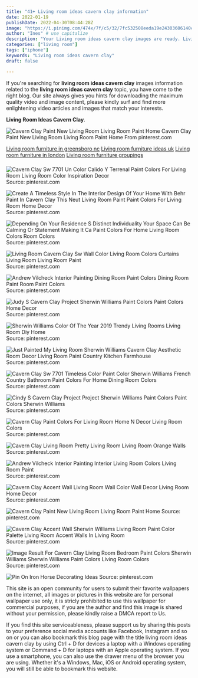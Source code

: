 ```yaml
---
title: "41+ Living room ideas cavern clay information"
date: 2022-01-19
publishDate: 2022-04-30T08:44:28Z
image: "https://i.pinimg.com/474x/7f/c5/32/7fc532508eeda19e24303606140cdfbe.jpg"
author: "Ines" # use capitalize
description: "Your Living room ideas cavern clay images are ready. Living room ideas cavern clay are a topic that is being searched for and liked by netizens today. You can Get the Living room ideas cavern clay files here. Find and Download all royalty-free photos."
categories: ["living room"]
tags: ["iphone"]
keywords: "Living room ideas cavern clay"
draft: false

---
```


If you're searching for **living room ideas cavern clay** images information related to the **living room ideas cavern clay** topic, you have come to the right  blog.  Our site always  gives you  hints  for downloading  the maximum  quality video and image  content, please kindly surf and find more enlightening video articles and images  that match your interests.

**Living Room Ideas Cavern Clay**. 

![Cavern Clay Paint New Living Room Living Room Paint Home](https://i.pinimg.com/originals/a2/8d/6f/a28d6fa65178f5a0bd5d65fd266b64ea.jpg "Cavern Clay Paint New Living Room Living Room Paint Home")
Cavern Clay Paint New Living Room Living Room Paint Home From pinterest.com

[Living room furniture in greensboro nc](/living-room-furniture-in-greensboro-nc/)
[Living room furniture ideas uk](/living-room-furniture-ideas-uk/)
[Living room furniture in london](/living-room-furniture-in-london/)
[Living room furniture groupings](/living-room-furniture-groupings/)



### 

 


![Cavern Clay Sw 7701 Un Color Calido Y Terrenal Paint Colors For Living Room Living Room Color Inspiration Decor](https://i.pinimg.com/originals/3c/dc/4e/3cdc4ea6da3828bb9c68ddde62b714f1.jpg "Cavern Clay Sw 7701 Un Color Calido Y Terrenal Paint Colors For Living Room Living Room Color Inspiration Decor")
Source: pinterest.com

 

![Create A Timeless Style In The Interior Design Of Your Home With Behr Paint In Cavern Clay This Neut Living Room Paint Paint Colors For Living Room Home Decor](https://i.pinimg.com/originals/1f/33/e0/1f33e0ef41be24322766ca88a438b607.png "Create A Timeless Style In The Interior Design Of Your Home With Behr Paint In Cavern Clay This Neut Living Room Paint Paint Colors For Living Room Home Decor")
Source: pinterest.com

 

![Depending On Your Residence S Distinct Individuality Your Space Can Be Calming Or Statement Making It Ca Paint Colors For Home Living Room Colors Room Colors](https://i.pinimg.com/originals/3d/e2/b4/3de2b4cbbda67637826e24093a81095e.jpg "Depending On Your Residence S Distinct Individuality Your Space Can Be Calming Or Statement Making It Ca Paint Colors For Home Living Room Colors Room Colors")
Source: pinterest.com

 

![Living Room Cavern Clay Sw Wall Color Living Room Colors Curtains Living Room Living Room Paint](https://i.pinimg.com/originals/a0/65/2a/a0652a0e0d900c7f3c3cba5054d05cf4.jpg "Living Room Cavern Clay Sw Wall Color Living Room Colors Curtains Living Room Living Room Paint")
Source: pinterest.com

 

![Andrew Vilcheck Interior Painting Dining Room Paint Colors Dining Room Paint Room Paint Colors](https://i.pinimg.com/736x/5f/8b/7d/5f8b7d69e4ea3d15bc178aef3df2ebee--dining-room-colors-kitchen-colors.jpg "Andrew Vilcheck Interior Painting Dining Room Paint Colors Dining Room Paint Room Paint Colors")
Source: pinterest.com

 

![Judy S Cavern Clay Project Sherwin Williams Paint Colors Paint Colors Home Decor](https://i.pinimg.com/736x/5e/a4/09/5ea4090ba39106133133e01c1d25ff2b.jpg "Judy S Cavern Clay Project Sherwin Williams Paint Colors Paint Colors Home Decor")
Source: pinterest.com

 

![Sherwin Williams Color Of The Year 2019 Trendy Living Rooms Living Room Diy Home](https://i.pinimg.com/564x/4c/ce/04/4cce046aaf86616424b2425ba737e0aa.jpg "Sherwin Williams Color Of The Year 2019 Trendy Living Rooms Living Room Diy Home")
Source: pinterest.com

 

![Just Painted My Living Room Sherwin Williams Cavern Clay Aesthetic Room Decor Living Room Paint Country Kitchen Farmhouse](https://i.pinimg.com/originals/17/6f/aa/176faa3dbebc4799e20ecc1487029da7.jpg "Just Painted My Living Room Sherwin Williams Cavern Clay Aesthetic Room Decor Living Room Paint Country Kitchen Farmhouse")
Source: pinterest.com

 

![Cavern Clay Sw 7701 Timeless Color Paint Color Sherwin Williams French Country Bathroom Paint Colors For Home Dining Room Colors](https://i.pinimg.com/474x/03/dc/f0/03dcf03817ad2279510000ec4f84e144.jpg "Cavern Clay Sw 7701 Timeless Color Paint Color Sherwin Williams French Country Bathroom Paint Colors For Home Dining Room Colors")
Source: pinterest.com

 

![Cindy S Cavern Clay Project Project Sherwin Williams Paint Colors Paint Colors Sherwin Williams](https://i.pinimg.com/474x/d7/05/65/d70565d358939cd85e9cd55d649aaec0.jpg "Cindy S Cavern Clay Project Project Sherwin Williams Paint Colors Paint Colors Sherwin Williams")
Source: pinterest.com

 

![Cavern Clay Paint Colors For Living Room Home N Decor Living Room Colors](https://i.pinimg.com/originals/41/b5/ec/41b5eceb958dbe50666a603cf5d30c5f.jpg "Cavern Clay Paint Colors For Living Room Home N Decor Living Room Colors")
Source: pinterest.com

 

![Cavern Clay Living Room Pretty Living Room Living Room Orange Walls](https://i.pinimg.com/originals/cf/e7/df/cfe7df8c705d5b3a2512d69373506f91.jpg "Cavern Clay Living Room Pretty Living Room Living Room Orange Walls")
Source: pinterest.com

 

![Andrew Vilcheck Interior Painting Interior Living Room Colors Living Room Paint](https://i.pinimg.com/736x/07/ef/6f/07ef6fbc5c13d7c86cede96710f9dfa8--gold-paint-floor-colors.jpg "Andrew Vilcheck Interior Painting Interior Living Room Colors Living Room Paint")
Source: pinterest.com

 

![Cavern Clay Accent Wall Living Room Wall Color Wall Decor Living Room Home Decor](https://i.pinimg.com/originals/a2/55/91/a255914c43ba0566e507f7925111d0a0.jpg "Cavern Clay Accent Wall Living Room Wall Color Wall Decor Living Room Home Decor")
Source: pinterest.com

 

![Cavern Clay Paint New Living Room Living Room Paint Home](https://i.pinimg.com/originals/a2/8d/6f/a28d6fa65178f5a0bd5d65fd266b64ea.jpg "Cavern Clay Paint New Living Room Living Room Paint Home")
Source: pinterest.com

 

![Cavern Clay Accent Wall Sherwin Williams Living Room Paint Color Palette Living Room Accent Walls In Living Room](https://i.pinimg.com/originals/02/ed/15/02ed15cfb3da877a8b7341a08b00685b.jpg "Cavern Clay Accent Wall Sherwin Williams Living Room Paint Color Palette Living Room Accent Walls In Living Room")
Source: pinterest.com

 

![Image Result For Cavern Clay Living Room Bedroom Paint Colors Sherwin Williams Sherwin Williams Paint Colors Living Room Colors](https://i.pinimg.com/originals/78/70/f4/7870f4fd12538da698d242f181ad6338.png "Image Result For Cavern Clay Living Room Bedroom Paint Colors Sherwin Williams Sherwin Williams Paint Colors Living Room Colors")
Source: pinterest.com

 

![Pin On Iron Horse Decorating Ideas](https://i.pinimg.com/474x/7f/c5/32/7fc532508eeda19e24303606140cdfbe.jpg "Pin On Iron Horse Decorating Ideas")
Source: pinterest.com

 

This site is an open community for users to submit their favorite wallpapers on the internet, all images or pictures in this website are for personal wallpaper use only, it is stricly prohibited to use this wallpaper for commercial purposes, if you are the author and find this image is shared without your permission, please kindly raise a DMCA report to Us.

If you find this site serviceableness, please support us by sharing this posts to your preference social media accounts like Facebook, Instagram and so on or you can also bookmark this blog page with the title living room ideas cavern clay by using Ctrl + D for devices a laptop with a Windows operating system or Command + D for laptops with an Apple operating system. If you use a smartphone, you can also use the drawer menu of the browser you are using. Whether it's a Windows, Mac, iOS or Android operating system, you will still be able to bookmark this website.
